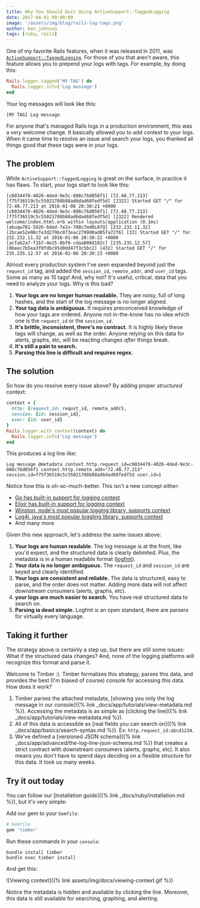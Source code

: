 ```yaml
---
title: Why You Should Quit Using ActiveSupport::TaggedLogging
date: 2017-04-01 00:00:00
image: '/assets/img/blog/rails-log-tags.png'
author: ben_johnson
tags: [ruby, rails]
---
```


One of my favorite Rails features, when it was released in 2011, was
[`ActiveSupport::TaggedLogging`](http://api.rubyonrails.org/classes/ActiveSupport/TaggedLogging.html).
For those of you that aren't aware, this feature allows you to prepend your logs with tags.
For example, by doing this:

```ruby
Rails.logger.tagged('MY TAG') do
  Rails.logger.info('Log message')
end
```

Your log messages will look like this:

```
[MY TAG] Log message
```

For anyone that's managed Rails logs in a production environment, this was a _very_ welcome change.
It basically allowed you to add context to your logs. When it came time to resolve an issue and
search your logs, you thanked all things good that these tags were in your logs.


## The problem

While `ActiveSupport::TaggedLogging` is great on the surface, in practice it has flaws. To start,
your logs start to look like this:

```
[c6034478-4026-4ded-9e3c-088c76d056f1] [72.48.77.213] [f75f36519c5c55021708b88ad6dad68fedf5d] [2322] Started GET "/" for 72.48.77.213 at 2016-01-06 20:30:21 +0000
[c6034478-4026-4ded-9e3c-088c76d056f1] [72.48.77.213] [f75f36519c5c55021708b88ad6dad68fedf5d] [2322] Rendered welcome/index.html.erb within layouts/application (0.1ms)
[abuqw781-5026-6ded-7e2v-788c7md0L6fQ] [232.232.11.32] [2bcae52e00cfe3d279bc073eac2799d0ad857a72f6] [32] Started GET "/" for 232.232.11.32 at 2016-01-06 20:30:22 +0000
[acfab2a7-f1b7-4e15-8bf6-cdaa008d102c] [235.235.12.57] [0beec7b5ea3f0fdbc95d0dd47f3c5bc2] [432] Started GET "/" for 235.235.12.57 at 2016-01-06 20:30:23 +0000
```

Almost every production system I've seen expanded beyond just the `request_id` tag, and added
the `session_id`, `remote_addr`, and `user_id` tags. Some as many as 15 tags! And, why not? It's
useful, critical, data that you need to analyze your logs. Why is this bad?

1. **Your logs are no longer human readable.** They are noisy, full of long hashes, and the
   start of the log message is no longer aligned.
2. **Your tag data is ambiguous.** It requires preconceived knowledge of how your tags are ordered.
   Anyone not in-the-know has no idea which one is the `request_id` or the `session_id`.
3. **It's brittle, inconsistent, there's no contract.** It is highly likely these tags will change,
   as well as the order. Anyone relying on this data for alerts, graphs, etc, will be
   reacting changes _after_ things break.
4. **It's still a pain to search.**
5. **Parsing this line is difficult and requires regex.**

## The solution

So how do you resolve every issue above? By adding proper _structured_ context:

```ruby
context = {
  http: {request_id: requst_id, remote_addr},
  session: {id: session_id},
  user: {id: user_id}
}
Rails.logger.with_context(context) do
  Rails.logger.info('Log message')
end
```

This produces a log line like:

```
Log message @metadata context.http.request_id=c6034478-4026-4ded-9e3c-088c76d056f1 context.http.remote_add="72.48.77.213" session.id=f75f36519c5c55021708b88ad6dad68fedf5d user.id=1
```

Notice how this is oh-so-much-better. This isn't a new concept either:

* [Go has built-in support for logging context](https://godoc.org/github.com/go-kit/kit/log#hdr-Contextual_Loggers)
* [Elixir has built-in support for logging context](https://hexdocs.pm/logger/Logger.html#metadata/1)
* [Winston, node's most popular logging library, supports context](https://github.com/winstonjs/winston#logging-with-metadata)
* [Log4j, java's most popular loggling library, supports context](https://logging.apache.org/log4j/2.x/manual/thread-context.html)
* And many more

Given this new approach, let's address the same issues above:

1. **Your logs are human readable**. The log message is at the front, like you'd expect, and the structured
   data is clearly delimited. Plus, the metadata is in a human readable format ([logfmt](https://brandur.org/logfmt)).
2. **Your data is no longer ambiguous.** The `request_id` and `session_id` are keyed and clearly
   identified.
3. **Your logs are consistent and reliable.** The data is structured, easy to parse, and the order
   does not matter. Adding more data will not affect downstream consumers (alerts, graphs, etc).
4. **your logs are much easier to search.** You have real structured data to search on.
5. **Parsing ia dead simple.** Logfmt is an open standard, there are parsers for virtually every
   language.


## Taking it further

The strategy above is certainly a step up, but there are still some issues: What if
the structured data changes? And, none of the logging platforms will recognize this format and
parse it.

Welcome to Timber :). Timber formalizes this strategy, parses this data, and provides the best
(I'm biased of course) console for accessing this data. How does it work?

1. Timber parses the attached metadata, [showing you only the log message in our console]({% link _docs/app/tutorials/view-metadata.md %}).
   Accessing the metadata is as simple as [clicking the line]({% link _docs/app/tutorials/view-metadata.md %}).
2. All of this data is accessible as
   [real fields you can search on]({% link _docs/app/basics/search-syntax.md %}).
   Ex: `http.request_id:abcd1234`.
3. We've defined a [versioned JSON schema]({% link _docs/app/advanced/the-log-line-json-schema.md %})
   that creates a strict contract with downstream consumers (alerts, graphs, etc). It also means
   you don't have to spend days deciding on a flexible structure for this data. It took us many
   weeks.


## Try it out today

You can follow our [installation guide]({% link _docs/ruby/installation.md %}), but it's very simple:

Add our gem to your `Gemfile`:

```ruby
# Gemfile
gem 'timber'
```

Run these commands in your `console`:

```console
bundle install timber
bundle exec timber install
```

And get this:

![Viewing context]({% link assets/img/docs/viewing-context.gif %})

Notice the metadata is hidden and available by clicking the line. Moreover, this data is
still available for searching, graphing, and alerting.

